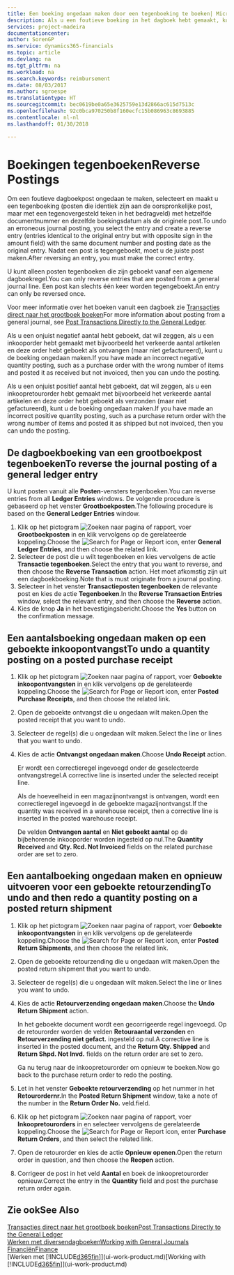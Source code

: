 ```yaml
---
title: Een boeking ongedaan maken door een tegenboeking te boeken| Microsoft Docs
description: Als u een foutieve boeking in het dagboek hebt gemaakt, kunt u vervolgens de functie Transactie tegenboeken gebruiken om de boeking ongedaan te maken met de juiste audittrail.
services: project-madeira
documentationcenter: 
author: SorenGP
ms.service: dynamics365-financials
ms.topic: article
ms.devlang: na
ms.tgt_pltfrm: na
ms.workload: na
ms.search.keywords: reimbursement
ms.date: 08/03/2017
ms.author: sgroespe
ms.translationtype: HT
ms.sourcegitcommit: bec0619be0a65e3625759e13d2866ac615d7513c
ms.openlocfilehash: 92c0bca970250b8f160ecfc15b086963c8693885
ms.contentlocale: nl-nl
ms.lasthandoff: 01/30/2018

---
```

# <a name="reverse-postings"></a><span data-ttu-id="acb08-103">Boekingen tegenboeken</span><span class="sxs-lookup"><span data-stu-id="acb08-103">Reverse Postings</span></span>
<span data-ttu-id="acb08-104">Om een foutieve dagboekpost ongedaan te maken, selecteert en maakt u een tegenboeking (posten die identiek zijn aan de oorspronkelijke post, maar met een tegenovergesteld teken in het bedragveld) met hetzelfde documentnummer en dezelfde boekingsdatum als de originele post.</span><span class="sxs-lookup"><span data-stu-id="acb08-104">To undo an erroneous journal posting, you select the entry and create a reverse entry (entries identical to the original entry but with opposite sign in the amount field) with the same document number and posting date as the original entry.</span></span> <span data-ttu-id="acb08-105">Nadat een post is tegengeboekt, moet u de juiste post maken.</span><span class="sxs-lookup"><span data-stu-id="acb08-105">After reversing an entry, you must make the correct entry.</span></span>

<span data-ttu-id="acb08-106">U kunt alleen posten tegenboeken die zijn geboekt vanaf een algemene dagboekregel.</span><span class="sxs-lookup"><span data-stu-id="acb08-106">You can only reverse entries that are posted from a general journal line.</span></span> <span data-ttu-id="acb08-107">Een post kan slechts één keer worden tegengeboekt.</span><span class="sxs-lookup"><span data-stu-id="acb08-107">An entry can only be reversed once.</span></span>

<span data-ttu-id="acb08-108">Voor meer informatie over het boeken vanuit een dagboek zie [Transacties direct naar het grootboek boeken](finance-how-post-transactions-directly.md)</span><span class="sxs-lookup"><span data-stu-id="acb08-108">For more information about posting from a general journal, see [Post Transactions Directly to the General Ledger](finance-how-post-transactions-directly.md).</span></span>

<span data-ttu-id="acb08-109">Als u een onjuist negatief aantal hebt geboekt, dat wil zeggen, als u een inkooporder hebt gemaakt met bijvoorbeeld het verkeerde aantal artikelen en deze order hebt geboekt als ontvangen (maar niet gefactureerd), kunt u de boeking ongedaan maken.</span><span class="sxs-lookup"><span data-stu-id="acb08-109">If you have made an incorrect negative quantity posting, such as a purchase order with the wrong number of items and posted it as received but not invoiced, then you can undo the posting.</span></span>

<span data-ttu-id="acb08-110">Als u een onjuist positief aantal hebt geboekt, dat wil zeggen, als u een inkoopretourorder hebt gemaakt met bijvoorbeeld het verkeerde aantal artikelen en deze order hebt geboekt als verzonden (maar niet gefactureerd), kunt u de boeking ongedaan maken.</span><span class="sxs-lookup"><span data-stu-id="acb08-110">If you have made an incorrect positive quantity posting, such as a purchase return order with the wrong number of items and posted it as shipped but not invoiced, then you can undo the posting.</span></span>   

## <a name="to-reverse-the-journal-posting-of-a-general-ledger-entry"></a><span data-ttu-id="acb08-111">De dagboekboeking van een grootboekpost tegenboeken</span><span class="sxs-lookup"><span data-stu-id="acb08-111">To reverse the journal posting of a general ledger entry</span></span>
<span data-ttu-id="acb08-112">U kunt posten vanuit alle **Posten**-vensters tegenboeken.</span><span class="sxs-lookup"><span data-stu-id="acb08-112">You can reverse entries from all **Ledger Entries** windows.</span></span> <span data-ttu-id="acb08-113">De volgende procedure is gebaseerd op het venster **Grootboekposten**.</span><span class="sxs-lookup"><span data-stu-id="acb08-113">The following procedure is based on the **General Ledger Entries** window.</span></span>
1. <span data-ttu-id="acb08-114">Klik op het pictogram ![Zoeken naar pagina of rapport](media/ui-search/search_small.png "pictogram Zoeken naar pagina of rapport"), voer **Grootboekposten** in en klik vervolgens op de gerelateerde koppeling.</span><span class="sxs-lookup"><span data-stu-id="acb08-114">Choose the ![Search for Page or Report](media/ui-search/search_small.png "Search for Page or Report icon") icon, enter **General Ledger Entries**, and then choose the related link.</span></span>
2. <span data-ttu-id="acb08-115">Selecteer de post die u wilt tegenboeken en kies vervolgens de actie **Transactie tegenboeken**.</span><span class="sxs-lookup"><span data-stu-id="acb08-115">Select the entry that you want to reverse, and then choose the **Reverse Transaction** action.</span></span> <span data-ttu-id="acb08-116">Het moet afkomstig zijn uit een dagboekboeking.</span><span class="sxs-lookup"><span data-stu-id="acb08-116">Note that is must originate from a journal posting.</span></span>
3. <span data-ttu-id="acb08-117">Selecteer in het venster **Transactieposten tegenboeken** de relevante post en kies de actie **Tegenboeken**.</span><span class="sxs-lookup"><span data-stu-id="acb08-117">In the **Reverse Transaction Entries** window, select the relevant entry, and then choose the **Reverse** action.</span></span>
4. <span data-ttu-id="acb08-118">Kies de knop **Ja** in het bevestigingsbericht.</span><span class="sxs-lookup"><span data-stu-id="acb08-118">Choose the **Yes** button on the confirmation message.</span></span>

## <a name="to-undo-a-quantity-posting-on-a-posted-purchase-receipt"></a><span data-ttu-id="acb08-119">Een aantalsboeking ongedaan maken op een geboekte inkoopontvangst</span><span class="sxs-lookup"><span data-stu-id="acb08-119">To undo a quantity posting on a posted purchase receipt</span></span>  

1.  <span data-ttu-id="acb08-120">Klik op het pictogram ![Zoeken naar pagina of rapport](media/ui-search/search_small.png "pictogram Zoeken naar pagina of rapport"), voer **Geboekte inkoopontvangsten** in en klik vervolgens op de gerelateerde koppeling.</span><span class="sxs-lookup"><span data-stu-id="acb08-120">Choose the ![Search for Page or Report](media/ui-search/search_small.png "Search for Page or Report icon") icon, enter **Posted Purchase Receipts**, and then choose the related link.</span></span>  
2.  <span data-ttu-id="acb08-121">Open de geboekte ontvangst die u ongedaan wilt maken.</span><span class="sxs-lookup"><span data-stu-id="acb08-121">Open the posted receipt that you want to undo.</span></span>  
3.  <span data-ttu-id="acb08-122">Selecteer de regel(s) die u ongedaan wilt maken.</span><span class="sxs-lookup"><span data-stu-id="acb08-122">Select the line or lines that you want to undo.</span></span>  
4.  <span data-ttu-id="acb08-123">Kies de actie **Ontvangst ongedaan maken**.</span><span class="sxs-lookup"><span data-stu-id="acb08-123">Choose **Undo Receipt** action.</span></span>

    <span data-ttu-id="acb08-124">Er wordt een correctieregel ingevoegd onder de geselecteerde ontvangstregel.</span><span class="sxs-lookup"><span data-stu-id="acb08-124">A corrective line is inserted under the selected receipt line.</span></span>  

    <span data-ttu-id="acb08-125">Als de hoeveelheid in een magazijnontvangst is ontvangen, wordt een correctieregel ingevoegd in de geboekte magazijnontvangst.</span><span class="sxs-lookup"><span data-stu-id="acb08-125">If the quantity was received in a warehouse receipt, then a corrective line is inserted in the posted warehouse receipt.</span></span>  

    <span data-ttu-id="acb08-126">De velden **Ontvangen aantal** en **Niet geboekt aantal** op de bijbehorende inkooporder worden ingesteld op nul.</span><span class="sxs-lookup"><span data-stu-id="acb08-126">The **Quantity Received** and **Qty. Rcd. Not Invoiced** fields on the related purchase order are set to zero.</span></span>

## <a name="to-undo-and-then-redo-a-quantity-posting-on-a-posted-return-shipment"></a><span data-ttu-id="acb08-127">Een aantalboeking ongedaan maken en opnieuw uitvoeren voor een geboekte retourzending</span><span class="sxs-lookup"><span data-stu-id="acb08-127">To undo and then redo a quantity posting on a posted return shipment</span></span>

1.  <span data-ttu-id="acb08-128">Klik op het pictogram ![Zoeken naar pagina of rapport](media/ui-search/search_small.png "pictogram Zoeken naar pagina of rapport"), voer **Geboekte inkoopontvangsten** in en klik vervolgens op de gerelateerde koppeling.</span><span class="sxs-lookup"><span data-stu-id="acb08-128">Choose the ![Search for Page or Report](media/ui-search/search_small.png "Search for Page or Report icon") icon, enter **Posted Return Shipments**, and then choose the related link.</span></span>  
2.  <span data-ttu-id="acb08-129">Open de geboekte retourzending die u ongedaan wilt maken.</span><span class="sxs-lookup"><span data-stu-id="acb08-129">Open the posted return shipment that you want to undo.</span></span>
3. <span data-ttu-id="acb08-130">Selecteer de regel(s) die u ongedaan wilt maken.</span><span class="sxs-lookup"><span data-stu-id="acb08-130">Select the line or lines you want to undo.</span></span>  

4.  <span data-ttu-id="acb08-131">Kies de actie **Retourverzending ongedaan maken**.</span><span class="sxs-lookup"><span data-stu-id="acb08-131">Choose the **Undo Return Shipment** action.</span></span>  

    <span data-ttu-id="acb08-132">In het geboekte document wordt een gecorrigeerde regel ingevoegd. Op de retourorder worden de velden **Retouraantal verzonden** en **Retourverzending niet gefact.** ingesteld op nul.</span><span class="sxs-lookup"><span data-stu-id="acb08-132">A corrective line is inserted in the posted document, and the **Return Qty. Shipped** and **Return Shpd. Not Invd.** fields on the return order are set to zero.</span></span>  

    <span data-ttu-id="acb08-133">Ga nu terug naar de inkoopretourorder om opnieuw te boeken.</span><span class="sxs-lookup"><span data-stu-id="acb08-133">Now go back to the purchase return order to redo the posting.</span></span>  

5.  <span data-ttu-id="acb08-134">Let in het venster **Geboekte retourverzending** op het nummer in het **Retourordernr.**</span><span class="sxs-lookup"><span data-stu-id="acb08-134">In the **Posted Return Shipment** window, take a note of the number in the **Return Order No.**</span></span> <span data-ttu-id="acb08-135">veld.</span><span class="sxs-lookup"><span data-stu-id="acb08-135">field.</span></span>  
6.  <span data-ttu-id="acb08-136">Klik op het pictogram ![Zoeken naar pagina of rapport](media/ui-search/search_small.png "pictogram Zoeken naar pagina of rapport"), voer **Inkoopretourorders** in en selecteer vervolgens de gerelateerde koppeling.</span><span class="sxs-lookup"><span data-stu-id="acb08-136">Choose the ![Search for Page or Report](media/ui-search/search_small.png "Search for Page or Report icon") icon, enter **Purchase Return Orders**, and then select the related link.</span></span>  
7.  <span data-ttu-id="acb08-137">Open de retourorder en kies de actie **Opnieuw openen**.</span><span class="sxs-lookup"><span data-stu-id="acb08-137">Open the return order in question, and then choose the **Reopen** action.</span></span>  
8.  <span data-ttu-id="acb08-138">Corrigeer de post in het veld **Aantal** en boek de inkoopretourorder opnieuw.</span><span class="sxs-lookup"><span data-stu-id="acb08-138">Correct the entry in the **Quantity** field and post the purchase return order again.</span></span>  

## <a name="see-also"></a><span data-ttu-id="acb08-139">Zie ook</span><span class="sxs-lookup"><span data-stu-id="acb08-139">See Also</span></span>
[<span data-ttu-id="acb08-140">Transacties direct naar het grootboek boeken</span><span class="sxs-lookup"><span data-stu-id="acb08-140">Post Transactions Directly to the General Ledger</span></span>](finance-how-post-transactions-directly.md)  
[<span data-ttu-id="acb08-141">Werken met diversendagboeken</span><span class="sxs-lookup"><span data-stu-id="acb08-141">Working with General Journals</span></span>](ui-work-general-journals.md)  
[<span data-ttu-id="acb08-142">Financiën</span><span class="sxs-lookup"><span data-stu-id="acb08-142">Finance</span></span>](finance.md)  
<span data-ttu-id="acb08-143">[Werken met [!INCLUDE[d365fin](includes/d365fin_md.md)]](ui-work-product.md)</span><span class="sxs-lookup"><span data-stu-id="acb08-143">[Working with [!INCLUDE[d365fin](includes/d365fin_md.md)]](ui-work-product.md)</span></span>  

